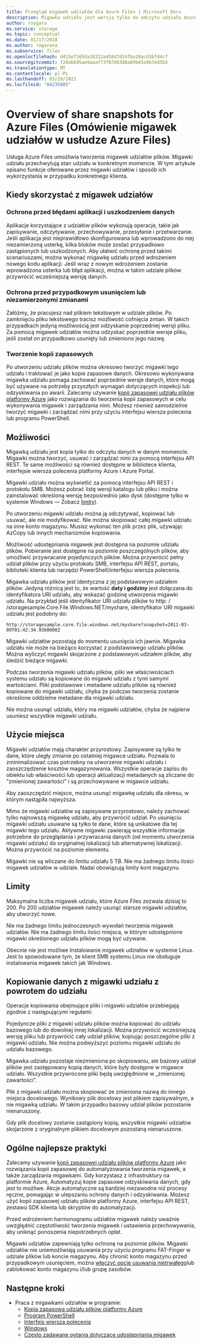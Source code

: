 ```yaml
---
title: Przegląd migawek udziałów dla Azure Files | Microsoft Docs
description: Migawka udziału jest wersją tylko do odczytu udziału Azure Files, która jest wykonywana w danym momencie, jako sposób tworzenia kopii zapasowej udziału.
author: roygara
ms.service: storage
ms.topic: conceptual
ms.date: 01/17/2018
ms.author: rogarana
ms.subservice: files
ms.openlocfilehash: d415ef165da18312a458d7d14fba18acd1bf44cf
ms.sourcegitcommit: f28ebb95ae9aaaff3f87d8388a09b41e0b3445b5
ms.translationtype: MT
ms.contentlocale: pl-PL
ms.lasthandoff: 03/29/2021
ms.locfileid: "84235605"
---
```

# <a name="overview-of-share-snapshots-for-azure-files"></a>Overview of share snapshots for Azure Files (Omówienie migawek udziałów w usłudze Azure Files)

Usługa Azure Files umożliwia tworzenia migawek udziałów plików. Migawki udziału przechwytują stan udziału w konkretnym momencie. W tym artykule opisano funkcje oferowane przez migawki udziałów i sposób ich wykorzystania w przypadku konkretnego klienta.

## <a name="when-to-use-share-snapshots"></a>Kiedy skorzystać z migawek udziałów

### <a name="protection-against-application-error-and-data-corruption"></a>Ochrona przed błędami aplikacji i uszkodzeniem danych

Aplikacje korzystające z udziałów plików wykonują operacje, takie jak zapisywanie, odczytywanie, przechowywanie, przesyłanie i przetwarzanie. Jeśli aplikacja jest nieprawidłowo skonfigurowana lub wprowadzono do niej niezamierzoną usterkę, kilka bloków może zostać przypadkowo zastąpionych lub uszkodzonych. Aby ułatwić ochronę przed takimi scenariuszami, można wykonać migawkę udziału przed wdrożeniem nowego kodu aplikacji. Jeśli wraz z nowym wdrożeniem zostanie wprowadzona usterka lub błąd aplikacji, można w takim udziale plików przywrócić wcześniejszą wersję danych. 

### <a name="protection-against-accidental-deletions-or-unintended-changes"></a>Ochrona przed przypadkowym usunięciem lub niezamierzonymi zmianami

Załóżmy, że pracujesz nad plikiem tekstowym w udziale plików. Po zamknięciu pliku tekstowego tracisz możliwość cofnięcia zmian. W takich przypadkach jedyną możliwością jest odzyskanie poprzedniej wersji pliku. Za pomocą migawek udziałów można odzyskać poprzednie wersje pliku, jeśli został on przypadkowo usunięty lub zmieniono jego nazwę.

### <a name="general-backup-purposes"></a>Tworzenie kopii zapasowych

Po utworzeniu udziału plików można okresowo tworzyć migawki tego udziału i traktować je jako kopie zapasowe danych. Okresowo wykonywana migawka udziału pomaga zachować poprzednie wersje danych, które mogą być używane na potrzeby przyszłych wymagań dotyczących inspekcji lub odzyskiwania po awarii. Zalecamy używanie [kopii zapasowej udziału plików platformy Azure](../../backup/azure-file-share-backup-overview.md) jako rozwiązania do tworzenia kopii zapasowych w celu wykonywania migawek i zarządzania nimi. Możesz również samodzielnie tworzyć migawki i zarządzać nimi przy użyciu interfejsu wiersza polecenia lub programu PowerShell.

## <a name="capabilities"></a>Możliwości

Migawką udziału jest kopia tylko do odczytu danych w danym momencie. Migawki można tworzyć, usuwać i zarządzać nimi za pomocą interfejsu API REST. Te same możliwości są również dostępne w bibliotece klienta, interfejsie wiersza polecenia platformy Azure i Azure Portal. 

Migawki udziału można wyświetlić za pomocą interfejsu API REST i protokołu SMB. Możesz pobrać listę wersji katalogu lub pliku i można zainstalować określoną wersję bezpośrednio jako dysk (dostępne tylko w systemie Windows — Zobacz [limity](#limits)). 

Po utworzeniu migawki udziału można ją odczytywać, kopiować lub usuwać, ale nie modyfikować. Nie można skopiować całej migawki udziału na inne konto magazynu. Musisz wykonać ten plik przez plik, używając AzCopy lub innych mechanizmów kopiowania.

Możliwość udostępniania migawek jest dostępna na poziomie udziału plików. Pobieranie jest dostępne na poziomie poszczególnych plików, aby umożliwić przywracanie pojedynczych plików. Można przywrócić pełny udział plików przy użyciu protokołu SMB, interfejsu API REST, portalu, biblioteki klienta lub narzędzi PowerShell/interfejsu wiersza polecenia.

Migawka udziału plików jest identyczna z jej podstawowym udziałem plików. Jedyną różnicą jest to, że wartość **daty i godziny** jest dołączana do identyfikatora URI udziału, aby wskazać godzinę utworzenia migawki udziału. Na przykład jeśli identyfikator URI udziału plików to http: \/ /storagesample.Core.File.Windows.NET/myshare, identyfikator URI migawki udziału jest podobny do:
```
http://storagesample.core.file.windows.net/myshare?snapshot=2011-03-09T01:42:34.9360000Z
```

Migawki udziałów pozostają do momentu usunięcia ich jawnie. Migawka udziału nie może na bieżąco korzystać z podstawowego udziału plików. Można wyliczyć migawki skojarzone z podstawowym udziałem plików, aby śledzić bieżące migawki. 

Podczas tworzenia migawki udziału plików, pliki we właściwościach systemu udziału są kopiowane do migawki udziału z tymi samymi wartościami. Pliki podstawowe i metadane udziału plików są również kopiowane do migawki udziału, chyba że podczas tworzenia zostanie określone oddzielne metadane dla migawki udziału.

Nie można usunąć udziału, który ma migawki udziałów, chyba że najpierw usuniesz wszystkie migawki udziału.

## <a name="space-usage"></a>Użycie miejsca

Migawki udziałów mają charakter przyrostowy. Zapisywane są tylko te dane, które uległy zmianie po ostatniej migawce udziału. Pozwala to zminimalizować czas potrzebny na utworzenie migawki udziału i zaoszczędzenie kosztów magazynowania. Wszystkie operacje zapisu do obiektu lub właściwości lub operacji aktualizacji metadanych są zliczane do "zmienionej zawartości" i są przechowywane w migawce udziału. 

Aby zaoszczędzić miejsce, można usunąć migawkę udziału dla okresu, w którym nastąpiła najwyższa.

Mimo że migawki udziałów są zapisywane przyrostowo, należy zachować tylko najnowszą migawkę udziału, aby przywrócić udział. Po usunięciu migawki udziału usuwane są tylko te dane, które są unikatowe dla tej migawki tego udziału. Aktywne migawki zawierają wszystkie informacje potrzebne do przeglądania i przywracania danych (od momentu utworzenia migawki udziału) do oryginalnej lokalizacji lub alternatywnej lokalizacji. Można przywrócić na poziomie elementu.

Migawki nie są wliczane do limitu udziału 5 TB. Nie ma żadnego limitu ilości migawek udziałów w udziale. Nadal obowiązują limity kont magazynu.

## <a name="limits"></a>Limity

Maksymalna liczba migawek udziału, które Azure Files zezwala dzisiaj to 200. Po 200 udziałów migawek należy usunąć starsze migawki udziałów, aby utworzyć nowe. 

Nie ma żadnego limitu jednoczesnych wywołań tworzenia migawek udziałów. Nie ma żadnego limitu ilości miejsca, w którym udostępnione migawki określonego udziału plików mogą być używane. 

Obecnie nie jest możliwe Instalowanie migawek udziałów w systemie Linux. Jest to spowodowane tym, że klient SMB systemu Linux nie obsługuje instalowania migawek takich jak Windows.

## <a name="copying-data-back-to-a-share-from-share-snapshot"></a>Kopiowanie danych z migawki udziału z powrotem do udziału

Operacje kopiowania obejmujące pliki i migawki udziałów przebiegają zgodnie z następującymi regułami:

Pojedyncze pliki z migawki udziału plików można kopiować do udziału bazowego lub do dowolnej innej lokalizacji. Można przywrócić wcześniejszą wersję pliku lub przywrócić cały udział plików, kopiując poszczególne pliki z migawki udziału. Nie można podwyższyć poziomu migawki udziału do udziału bazowego. 

Migawka udziału pozostaje niezmieniona po skopiowaniu, ale bazowy udział plików jest zastępowany kopią danych, które były dostępne w migawce udziału. Wszystkie przywrócone pliki będą uwzględnione w „zmienionej zawartości”.

Plik z migawki udziału można skopiować ze zmieniona nazwą do innego miejsca docelowego. Wynikowy plik docelowy jest plikiem zapisywalnym, a nie migawką udziału. W takim przypadku bazowy udział plików pozostanie nienaruszony.

Gdy plik docelowy zostanie zastąpiony kopią, wszystkie migawki udziałów skojarzone z oryginalnym plikiem docelowym pozostaną nienaruszone.

## <a name="general-best-practices"></a>Ogólne najlepsze praktyki

Zalecamy używanie [kopii zapasowej udziału plików platformy Azure](../../backup/azure-file-share-backup-overview.md) jako rozwiązania kopii zapasowej do automatyzowania tworzenia migawek, a także zarządzania migawkami. Gdy korzystasz z infrastruktury na platformie Azure, Automatyzuj kopie zapasowe odzyskiwania danych, gdy jest to możliwe. Akcje automatyczne są bardziej niezawodne niż procesy ręczne, pomagając w ulepszaniu ochrony danych i odzyskiwania. Możesz użyć kopii zapasowej udziału plików platformy Azure, interfejsu API REST, zestawu SDK klienta lub skryptów do automatyzacji.

Przed wdrożeniem harmonogramu udziałów migawek należy uważnie uwzględnić częstotliwość tworzenia migawek i ustawienia przechowywania, aby uniknąć ponoszenia niepotrzebnych opłat.

Migawki udziałów zapewniają tylko ochronę na poziomie plików. Migawki udziałów nie uniemożliwiają usuwania przy użyciu programu FAT-Finger w udziale plików lub koncie magazynu. Aby chronić konto magazynu przed przypadkowym usunięciem, można [włączyć opcję usuwania nietrwałego](storage-files-prevent-file-share-deletion.md)lub zablokować konto magazynu i/lub grupę zasobów.

## <a name="next-steps"></a>Następne kroki
- Praca z migawkami udziałów w programie:
    - [Kopia zapasowa udziału plików platformy Azure](../../backup/azure-file-share-backup-overview.md)
    - [Program PowerShell](storage-how-to-use-files-powershell.md)
    - [Interfejs wiersza polecenia](storage-how-to-use-files-cli.md)
    - [Windows](storage-how-to-use-files-windows.md#accessing-share-snapshots-from-windows)
    - [Często zadawane pytania dotyczące udostępniania migawek](storage-files-faq.md#share-snapshots)